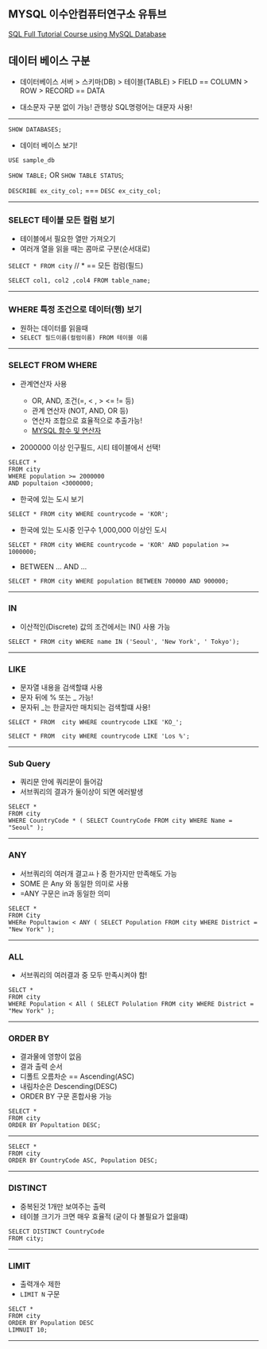 ## MYSQL 이수안컴퓨터연구소 유튜브
[SQL Full Tutorial Course using MySQL Database](https://www.youtube.com/watch?v=vgIc4ctNFbc&t=1565s)

## 데이터 베이스 구분
- 데이터베이스 서버 > 스키마(DB) > 테이블(TABLE) > FIELD == COLUMN > ROW > RECORD == DATA

- 대소문자 구분 없이 가능! 관행상 SQL명령어는 대문자 사용! 
___

`SHOW DATABASES;`
- 데이터 베이스 보기!

`USE sample_db`

`SHOW TABLE;` OR `SHOW TABLE STATUS`;

`DESCRIBE ex_city_col;`  === `DESC ex_city_col;`

___
### SELECT 테이블 모든 컬럼 보기
- 테이블에서 필요한 열만 가져오기
- 여러개 열을 읽을 때는 콤마로 구분(순서대로)

`SELECT * FROM city`  // * == 모든 컴럼(필드)

`SELECT col1, col2 ,col4 FROM table_name;`
___
### WHERE 특정 조건으로 데이터(행) 보기
- 원하는 데이터를 읽을때
- `SELECT 필드이름(컬럼이름) FROM 테이블 이름`
___
### SELECT FROM WHERE
- 관계연산자 사용
  - OR, AND, 조건(=, < , > <= != 등)
  - 관계 연산자 (NOT, AND, OR 등)
  - 연산자 조합으로 효율적으로 추출가능!
  - [MYSQL 함수 및 연산자](https://dev.mysql.com/doc/refman/8.0/en/functions.html)
 
- 2000000 이상 인구필드, 시티 테이블에서 선택!
```
SELECT *
FROM city
WHERE population >= 2000000
AND popultaion <3000000;
```

- 한국에 있는 도시 보기

`SELECT * FROM city WHERE countrycode = 'KOR';`

- 한국에 있는 도시중 인구수 1,000,000 이상인 도시

`SELCET * FROM city WHERE countrycode = 'KOR' AND population >= 1000000;`

- BETWEEN ... AND ...

`SELCET * FROM city WHERE population BETWEEN 700000 AND 900000;`
___
### IN 
- 이산적인(Discrete) 값의 조건에서는 IN() 사용 가능

`SELECT * FROM city WHERE name IN ('Seoul', 'New York', ' Tokyo');`

___
### LIKE
- 문자열 내용을 검색할떄 사용
- 문자 뒤에 % 또는 _ 가능!
- 문자뒤 _는 한글자만 매치되는 검색할떄 사용!

`SELECT * FROM  city WHERE countrycode LIKE 'KO_';`

`SELECT * FROM  city WHERE countrycode LIKE 'Los %';`
___
### Sub Query
- 쿼리문 안에 쿼리문이 들어감
- 서브쿼리의 결과가 둘이상이 되면 에러발생
```
SELECT *
FROM city
WHERE CountryCode * ( SELECT CountryCode FROM city WHERE Name = "Seoul" );

```
___
### ANY
- 서브쿼리의 여러개 결고ㅛㅏ중 한가지만 만족해도 가능
- SOME 은 Any 와 동일한 의미로 사용
- =ANY 구문은 in과 동일한 의미
```
SELECT *
FROM City
WHERe Popultawion < ANY ( SELECT Population FROM city WHERE District = "New York" );
```
___
### ALL
- 서브쿼리의 여러결과 중 모두 만족시켜야 함! 
```
SELCT *
FROM city
WHERE Population < All ( SELECT Polulation FROM city WHERE District = "Mew York" );
```
___
### ORDER BY
- 결과물에 영향이 없음
- 결과 출력 순서
- 디폴트 오름차순 == Ascending(ASC)
- 내림차순은 Descending(DESC)
- ORDER BY 구문 혼합사용 가능
```
SELECT *
FROM city
ORDER BY Popultation DESC;
```
___
```
SELECT *
FROM city
ORDER BY CountryCode ASC, Population DESC;
```
___
### DISTINCT
- 중복된것 1개만 보여주는 출력
- 테이블 크기가 크면 매우 효율적 (굳이 다 볼필요가 없을떄)
```
SELECT DISTINCT CountryCode
FROM city;
```
___
### LIMIT
- 출력개수 제한
- `LIMIT N` 구문
```
SELCT *
FROM city
ORDER BY Population DESC
LIMNUIT 10;
```
___





